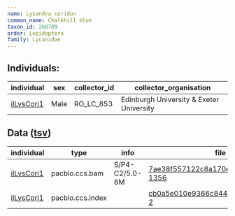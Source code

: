 ```yaml
---
name: Lysandra coridon
common_name: Chalkhill blue
taxon_id: 268709
order: Lepidoptera
family: Lycanidae
---
```


## Individuals:

| individual | sex | collector_id | collector_organisation |
| ---------- | --- | ------------ | ---------------------- |
| [ilLysCori1](ilLysCori1.md) | Male | RO_LC_853 | Edinburgh University & Exeter University |

## Data ([tsv](Lysandra_coridon_data.tsv))

| individual | type | info | file |
| ---------- | ---- | ---- | ---- |
| [ilLysCori1](ilLysCori1.md) | pacbio.ccs.bam | S/P4-C2/5.0-8M | [7ae38f557122c8a170e1ca63d3130529-1356](https://darwin.cog.sanger.ac.uk/insects/Lysandra_coridon/ilLysCori1/genomic_data/pacbio/m64097_200126_161511.ccs.bam) |
| [ilLysCori1](ilLysCori1.md) | pacbio.ccs.index |  | [cb0a5e010e9366c844257de82af468c0-2](https://darwin.cog.sanger.ac.uk/insects/Lysandra_coridon/ilLysCori1/genomic_data/pacbio/m64097_200126_161511.ccs.bam.pbi) |
